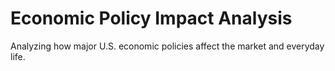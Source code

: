 # Economic Policy Impact Analysis

Analyzing how major U.S. economic policies affect the market and everyday life.